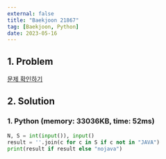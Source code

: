 ```yaml
---
external: false
title: "Baekjoon 21867"
tag: [Baekjoon, Python]
date: 2023-05-16
---
```


## 1. Problem

[문제 확인하기](https://www.acmicpc.net/problem/21867)

## 2. Solution

### 1. Python (memory: 33036KB, time: 52ms)

```python
N, S = int(input()), input()
result = ''.join(c for c in S if c not in "JAVA")
print(result if result else "nojava")
```
